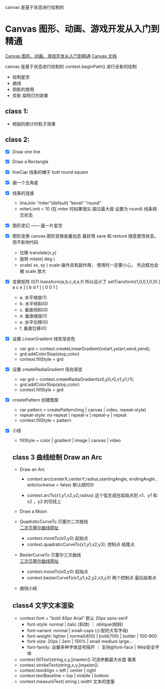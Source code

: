 <!--
 * @Version: 2.0
 * @Autor: rockshang
 * @Date: 2021-12-05 18:38:41
-->

canvas 是基于状态进行绘制的

# Canvas 图形、动画、游戏开发从入门到精通

[Canvas 图形、动画、游戏开发从入门到精通](https://www.youtube.com/watch?v=D4h4puFp-6k&list=PL9nxfq1tlKKlmrUsdfVrTRt0lI1yQ9DEb&index=2)
[Canvas 文档](http://caibaojian.com/canvas/about.html)

canvas 是基于状态进行绘制的
context.beginPath() 进行全新的绘制

- 绘制星空
- 曲线
- 阴影的使用
- 剪影 探照灯的效果

## class 1:

- 绚丽的倒计时粒子效果

## class 2:

- [x] Draw one line
- [x] Draw a Rectangle
- [x] lineCap 线条的帽子 butt round square
- [x] 画一个五角星
- [x] 线条的连接
  - lineJoin “miter”(default) ”bevel“ ”round“
  - miterLimit = 10 (在 miter 时如果很尖 超过最大值 设置为 round) 线条相交状态
- [x] 图形变幻 —— 画一片星空
- [x] 图形变换 canvas 图形变换是叠加态 最好用 save 和 restore 随意更改状态，而不影响代码
  - 位移 translate(x,y)
  - 旋转 rotate( deg )
  - scale( sx, sy ) scale 操作具有副作用， 使用时一定要小心， 外边框也会被 scale 放大
- [x] 变换矩阵 (07) transform(a,b,c,d,e,f) 所以设计了 setTransform(1,0,0,1,0,0)
      [ a c e ]
      [ b d f ]
      [ 0 0 1 ]

  - a. 水平缩放(1)
  - b. 水平倾斜(0)
  - c. 垂直倾斜(0)
  - d. 垂直缩放(1)
  - e. 水平位移(0)
  - f. 垂直位移(0)

- [x] 设置 LinearGradient 线性渐变色

  - var grd = context.createLinearGradient(xstart,ystart,xend,yend);
  - grd.addColorStop(stop,color)
  - context.fillStyle = grd

- [x] 设置 createRadiaGradient 径向渐变

  - var grd = context.createRadiaGradient(x0,y0,r0,x1,y1,r1);
  - grd.addColorStop(stop,color)
  - context.fillStyle = grd

- [x] createPattern 创建图案

  - var pattern = createPattern(img | canvas | video, repeat-style)
  - repeat-style: no-repeat | repeat-x | repeat-y | repeat
  - context.fillStyle = pattern

- [x] 小结

  - fillStyle = color | gradient | image | canvas | video

  ## class 3 曲线绘制 Draw an Arc

  - Draw an Arc

    - context.arc(centerX,centerY,radius,startingAngle, endingAngle , anticlockwise = false) 默认顺时针

    - context.arcTo(x1,y1,x2,y2,radius) 这个弧生成在起始点到 x1、y1 和 x2 ，y2 的切线上

  - Draw a Moon

  - QuadraticCurveTo 贝塞尔二次曲线  
    [二次贝塞尔曲线网址](http://blogs.sitepointstatic.com/examples/tech/canvas-curves/quadratic-curve.html)

    - context.moveTo(x0,y0) 起始点
    - context.quadraticCurveTo(x1,y1,x2,y3); 控制点 结尾点

  - BezierCurveTo 贝塞尔三次曲线  
    [三次贝塞尔曲线网址](http://blogs.sitepointstatic.com/examples/tech/canvas-curves/bezier-curve.html)

    - context.moveTo(x0,y0) 起始点
    - context.bezierCurveTo(x1,y1,x2,y2,x3,y3) 两个控制点 最后结束点

  - 曲线小结

  ## class4 文字文本渲染

  - context.font = "bold 40px Arial" 默认 20px sans-serif
    - font-style: normal | italic (斜体) ｜ oblique(倾斜)
    - font-variant: normal | small-caps (小型的大写字母)
    - font-weight: lighter | normal(400) | bold(700) | bolder | 100-900
    - font-size: 20px | 2em | 150% | small medium large...
    - font-family: 设置多种字体逗号隔开 ｜ 支持@font-face | Web安全字体
  - context.fillText(string,x,y,[maxlen]) 可选参数最大长度 像素
  - context.strokeText(string,x,y,[maxlen])
  - context.textAlign = left | center | right
  - context.textBaseline = top | middle | bottom
  - context.measureText( string ).width  文本的度量
